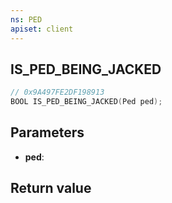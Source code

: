 ```yaml
---
ns: PED
apiset: client
---
```

## IS_PED_BEING_JACKED

```c
// 0x9A497FE2DF198913
BOOL IS_PED_BEING_JACKED(Ped ped);
```


## Parameters
* **ped**:

## Return value

